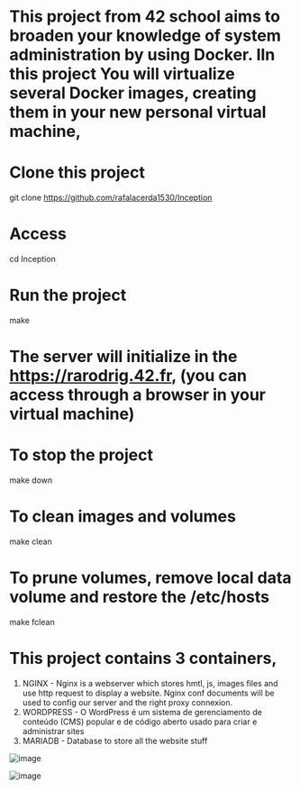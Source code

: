 # This project from 42 school aims to broaden your knowledge of system administration by using Docker. IIn this project You will virtualize several Docker images, creating them in your new personal virtual machine,



# Clone this project
git clone https://github.com/rafalacerda1530/Inception

# Access
cd Inception

# Run the project
make

# The server will initialize in the <https://rarodrig.42.fr>, (you can access through a browser in your virtual machine)

# To stop the project
make down

# To clean images and volumes
make clean

# To prune volumes, remove local data volume and restore the /etc/hosts
make fclean

# This project contains 3 containers,

1. NGINX - Nginx is a webserver which stores hmtl, js, images files and use http request to display a website. Nginx conf documents will be used to config our server and the right proxy connexion.
2. WORDPRESS - O WordPress é um sistema de gerenciamento de conteúdo (CMS) popular e de código aberto usado para criar e administrar sites
3. MARIADB - Database to store all the website stuff

![image](https://github.com/rafalacerda1530/Inception/assets/69651347/6be6b6a1-8a2c-479a-ac5f-c54f4c7594e8)

![image](https://github.com/rafalacerda1530/Inception/assets/69651347/b922d0a1-c427-427a-b5fe-a5625b1b319d)
